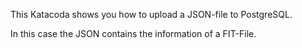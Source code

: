 This Katacoda shows you how to upload a JSON-file to PostgreSQL.

In this case the JSON contains the information of a FIT-File.